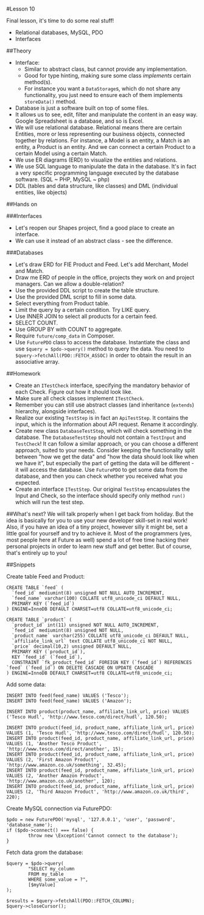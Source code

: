 #Lesson 10

Final lesson, it's time to do some real stuff!

 - Relational databases, MySQL, PDO
 - Interfaces

##Theory
 - Interface: 
   - Similar to abstract class, but cannot provide any implementation.
   - Good for type hinting, making sure some class *implements* certain method(s).
   - For instance you want a `DataStorage`s, which do not share any functionality, you just need to ensure each of them implements `storeData()` method.
 - Database is just a software built on top of some files.
 - It allows us to see, edit, filter and manipulate the content in an easy way. Google Spreadsheet is a database, and so is Excel.
 - We will use relational database. Relational means there are certain Entities, more or less representing our business objects, connected together by relations. For instance, a Model is an entity, a Match is an entity, a Product is an entity. And we can connect a certain Product to a certain Model using a certain Match.
 - We use ER diagrams (ERD) to visualize the entities and relations.
 - We use SQL language to manipulate the data in the database. It's in fact a very specific programming language executed by the database software. (SQL ~ PHP, MySQL ~ php)
 - DDL (tables and data structure, like classes) and DML (individual entities, like objects)

##Hands on

###Interfaces
 - Let's reopen our Shapes project, find a good place to create an interface.
 - We can use it instead of an abstract class - see the difference.

###Databases
 - Let's draw ERD for FIE Product and Feed. Let's add Merchant, Model and Match.
 - Draw me ERD of people in the office, projects they work on and project managers. Can we allow a double-relation?
 - Use the provided DDL script to create the table structure.
 - Use the provided DML script to fill in some data.
 - Select everything from Product table.
 - Limit the query by a certain condition. Try LIKE query.
 - Use INNER JOIN to select all products for a certain feed.
 - SELECT COUNT.
 - Use GROUP BY with COUNT to aggregate.
 - Require `future/comp_data` in Composer.
 - Use `FuturePDO` class to access the database. Instantiate the class and use `$query = $pdo->query()` method to query the data. You need to `$query->fetchAll(PDO::FETCH_ASSOC)` in order to obtain the result in an associative array.

##Homework
 - Create an `ITestCheck` interface, specifying the mandatory behavior of each Check. Figure out how it should look like.
 - Make sure all check classes implement `ITestCheck`. 
 - Remember you can still use abstract classes (and inheritance (`extends`) hierarchy, alongside interfaces).
 - Realize our existing `TestStep` is in fact an `ApiTestStep`. It contains the input, which is the information about API request. Rename it accordingly.
 - Create new class `DatabaseTestStep`, which will check something in the database. The `DatabaseTestStep` should not contain a `TestInput` and `TestCheck`! It can follow a similar approach, or you can choose a different approach, suited to your needs. Consider keeping the functionality split between "how we get the data" and "how the data should look like when we have it", but especially the part of getting the data will be different - it will access the database. Use `FuturePDO` to get some data from the database, and then you can check whether you received what you expected.
 - Create an interface `ITestStep`. Our original `TestStep` encapsulates the Input and Check, so the interface should specify only method `run()` which will run the test step.

##What's next?
We will talk properly when I get back from holiday. But the idea is basically for you to use your new developer skill-set in real work! Also, if you have an idea of a tiny project, however silly it might be, set a little goal for yourself and try to achieve it. Most of the programmers (yes, most people here at Future as well) spend a lot of free time hacking their personal projects in order to learn new stuff and get better. But of course, that's entirely up to you!
 
##Snippets

Create table Feed and Product:
```
CREATE TABLE `feed` (
  `feed_id` mediumint(8) unsigned NOT NULL AUTO_INCREMENT,
  `feed_name` varchar(100) COLLATE utf8_unicode_ci DEFAULT NULL,
  PRIMARY KEY (`feed_id`)
) ENGINE=InnoDB DEFAULT CHARSET=utf8 COLLATE=utf8_unicode_ci;

CREATE TABLE `product` (
  `product_id` int(11) unsigned NOT NULL AUTO_INCREMENT,
  `feed_id` mediumint(8) unsigned NOT NULL,
  `product_name` varchar(255) COLLATE utf8_unicode_ci DEFAULT NULL,
  `affiliate_link_url` text COLLATE utf8_unicode_ci NOT NULL,
  `price` decimal(10,2) unsigned DEFAULT NULL,
  PRIMARY KEY (`product_id`),
  KEY `feed_id` (`feed_id`),
  CONSTRAINT `fk_product_feed_id` FOREIGN KEY (`feed_id`) REFERENCES `feed` (`feed_id`) ON DELETE CASCADE ON UPDATE CASCADE
) ENGINE=InnoDB DEFAULT CHARSET=utf8 COLLATE=utf8_unicode_ci;
```

Add some data:
```
INSERT INTO feed(feed_name) VALUES ('Tesco');
INSERT INTO feed(feed_name) VALUES ('Amazon');

INSERT INTO product(product_name, affiliate_link_url, price) VALUES ('Tesco Hudl', 'http://www.tesco.com/direct/hudl', 120.50);

INSERT INTO product(feed_id, product_name, affiliate_link_url, price) VALUES (1, 'Tesco Hudl', 'http://www.tesco.com/direct/hudl', 120.50);
INSERT INTO product(feed_id, product_name, affiliate_link_url, price) VALUES (1, 'Another Tesco Product', 'http://www.tesco.com/direct/another', 15);
INSERT INTO product(feed_id, product_name, affiliate_link_url, price) VALUES (2, 'First Amazon Product', 'http://www.amazon.co.uk/something', 32.45);
INSERT INTO product(feed_id, product_name, affiliate_link_url, price) VALUES (2, 'Another Amazon Product', 'http://www.amazon.co.uk/another', 120);
INSERT INTO product(feed_id, product_name, affiliate_link_url, price) VALUES (2, 'Third Amazon Product', 'http://www.amazon.co.uk/third', 220);
```

Create MySQL connection via FuturePDO:
```
$pdo = new FuturePDO('mysql', '127.0.0.1', 'user', 'password', 'database_name');
if ($pdo->connect() === false) {
        throw new \Exception('Cannot connect to the database');
}

```

Fetch data grom the database:
```
$query = $pdo->query(
        "SELECT my_column
        FROM my_table
        WHERE some_value = ?",
        [$myValue]
);

$results = $query->fetchAll(PDO::FETCH_COLUMN);
$query->closeCursor();
```

